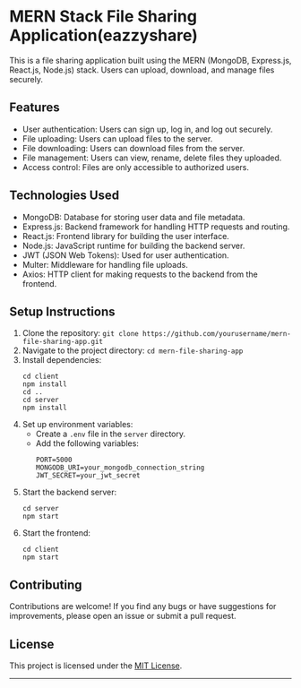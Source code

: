 
# MERN Stack File Sharing Application(eazzyshare)

This is a file sharing application built using the MERN (MongoDB, Express.js, React.js, Node.js) stack. Users can upload, download, and manage files securely.

## Features

- User authentication: Users can sign up, log in, and log out securely.
- File uploading: Users can upload files to the server.
- File downloading: Users can download files from the server.
- File management: Users can view, rename, delete files they uploaded.
- Access control: Files are only accessible to authorized users.

## Technologies Used

- MongoDB: Database for storing user data and file metadata.
- Express.js: Backend framework for handling HTTP requests and routing.
- React.js: Frontend library for building the user interface.
- Node.js: JavaScript runtime for building the backend server.
- JWT (JSON Web Tokens): Used for user authentication.
- Multer: Middleware for handling file uploads.
- Axios: HTTP client for making requests to the backend from the frontend.

## Setup Instructions

1. Clone the repository: `git clone https://github.com/yourusername/mern-file-sharing-app.git`
2. Navigate to the project directory: `cd mern-file-sharing-app`
3. Install dependencies:
   ```
   cd client
   npm install
   cd ..
   cd server
   npm install
   ```
4. Set up environment variables:
   - Create a `.env` file in the `server` directory.
   - Add the following variables:
     ```
     PORT=5000
     MONGODB_URI=your_mongodb_connection_string
     JWT_SECRET=your_jwt_secret
     ```
5. Start the backend server:
   ```
   cd server
   npm start
   ```
6. Start the frontend:
   ```
   cd client
   npm start
   ```

## Contributing

Contributions are welcome! If you find any bugs or have suggestions for improvements, please open an issue or submit a pull request.

## License

This project is licensed under the [MIT License](LICENSE).

---

